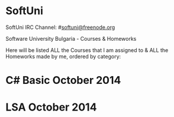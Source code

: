 SoftUni
=======

SoftUni IRC Channel: #softuni@freenode.org

Software University Bulgaria - Courses & Homeworks

Here will be listed ALL the Courses that I am assigned to & ALL the Homeworks made by me, ordered by category:

C# Basic October 2014
=======

LSA October 2014
=======
